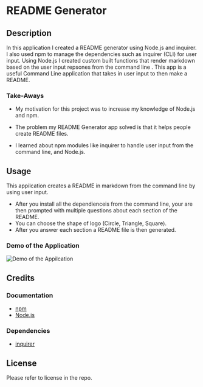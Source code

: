 # README Generator

## Description

In this application I created a README generator using Node.js and inquirer. I also used npm to manage the dependencies such as inquirer (CLI) for user input. Using Node.js I created custom built functions that render markdown based on the user input repsones from the command line . This app is a useful Command Line application that takes in user input to then make a README.

### Take-Aways

- My motivation for this project was to increase my knowledge of Node.js  and npm.

- The problem my README Generator app solved is that it helps people create README files.

- I learned about npm modules like inquirer to handle user input from the command line, and Node.js.

## Usage

This appilcation creates a README in markdown from the command line by using user input.

- After you install all the dependienceis from the command line, your are then prompted with multiple questions about each section of the README. 
- You can choose the shape of logo (Circle, Triangle, Square).
- After you answer each section a README file is then generated.


### Demo of the Application

![Demo of the Appilcation](videos/README-Generator.gif "Demo of the Appilcation")

## Credits

### Documentation

- [npm](https://www.npmjs.com/)
- [Node.js](https://nodejs.org/docs/latest/api/)

### Dependencies

- [inquirer](https://www.npmjs.com/package/inquirer)

## License

Please refer to license in the repo.